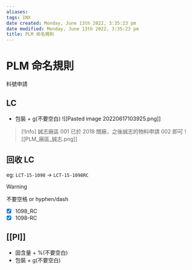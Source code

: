 ```yaml
---
aliases: 
tags: INX
date created: Monday, June 13th 2022, 3:35:23 pm
date modified: Monday, June 13th 2022, 3:35:23 pm
title: PLM 命名規則
---
```


# PLM 命名規則

料號申請

## LC

- 包裝 + g(不要空白)
![[Pasted image 20220617103925.png]]

> [!Info]
> 誠志廠區 001 已於 2018 關廠，之後誠志的物料申請 002 即可
> ![[PLM_廠區_誠志.png]]

## 回收 LC

eg: `LCT-15-1098` -> `LCT-15-1098RC` 

>[!Warning]
>不要空格 or hyphen/dash
>- [x] 1098_RC
>- [x] 1098-RC



## [[PI]]

- 固含量 + %(不要空白)
- 包裝 + g(不要空白)
